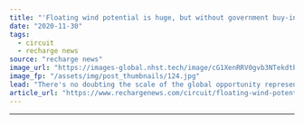 ```yaml
---
title: "'Floating wind potential is huge, but without government buy-in will be jeopardised'"
date: "2020-11-30"
tags: 
  - circuit
  - recharge news
source: "recharge news"
image_url: "https://images-global.nhst.tech/image/cG1XenRRV0gvb3NTekdtbFFXL1NMVVRoK3ZOMjJYeUFpVGY2L0F2bExwRT0=/nhst/binary/1efc8a2e5cfec46204762c59ff429861"
image_fp: "/assets/img/post_thumbnails/124.jpg"
lead: "There's no doubting the scale of the global opportunity represented by deepwater wind, writes Dan Kyle Spearman. The next ten years is key to it joining the mainstream energy mix"
article_url: "https://www.rechargenews.com/circuit/floating-wind-potential-is-huge-but-without-government-buy-in-will-be-jeopardised/2-1-921563"
---
```


---
